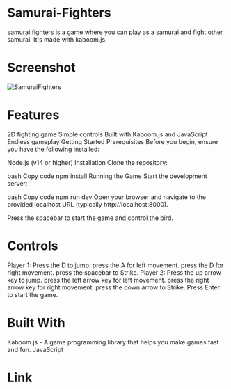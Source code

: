 # Samurai-Fighters
samurai fighters is a game where you can play as a samurai and fight other samurai. It's made with kaboom.js.
# Screenshot
![SamuraiFighters](samurai-fighters/assets/sam.png)

# Features
2D fighting game
Simple controls
Built with Kaboom.js and JavaScript
Endless gameplay
Getting Started
Prerequisites
Before you begin, ensure you have the following installed:

Node.js (v14 or higher)
Installation
Clone the repository:


bash
Copy code
npm install
Running the Game
Start the development server:

bash
Copy code
npm run dev
Open your browser and navigate to the provided localhost URL (typically http://localhost:8000).

Press the spacebar to start the game and control the bird.

# Controls
Player 1: Press the D to jump.
press the A for left movement.
press the D for right movement.
press the spacebar to Strike.
Player 2: Press the up arrow key to jump.
press the left arrow key for left movement.
press the right arrow key for right movement.
press the down arrow to Strike.
Press Enter to start the game.

# Built With
Kaboom.js - A game programming library that helps you make games fast and fun.
JavaScript

# Link
